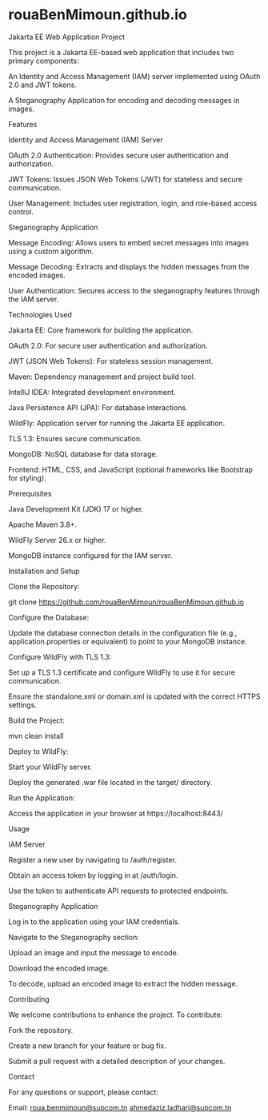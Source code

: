 # rouaBenMimoun.github.io
Jakarta EE Web Application Project

This project is a Jakarta EE-based web application that includes two primary components:

An Identity and Access Management (IAM) server implemented using OAuth 2.0 and JWT tokens.

A Steganography Application for encoding and decoding messages in images.

Features

Identity and Access Management (IAM) Server

OAuth 2.0 Authentication: Provides secure user authentication and authorization.

JWT Tokens: Issues JSON Web Tokens (JWT) for stateless and secure communication.

User Management: Includes user registration, login, and role-based access control.

Steganography Application

Message Encoding: Allows users to embed secret messages into images using a custom algorithm.

Message Decoding: Extracts and displays the hidden messages from the encoded images.

User Authentication: Secures access to the steganography features through the IAM server.

Technologies Used

Jakarta EE: Core framework for building the application.

OAuth 2.0: For secure user authentication and authorization.

JWT (JSON Web Tokens): For stateless session management.

Maven: Dependency management and project build tool.

IntelliJ IDEA: Integrated development environment.

Java Persistence API (JPA): For database interactions.

WildFly: Application server for running the Jakarta EE application.

TLS 1.3: Ensures secure communication.

MongoDB: NoSQL database for data storage.

Frontend: HTML, CSS, and JavaScript (optional frameworks like Bootstrap for styling).

Prerequisites

Java Development Kit (JDK) 17 or higher.

Apache Maven 3.8+.

WildFly Server 26.x or higher.

MongoDB instance configured for the IAM server.

Installation and Setup

Clone the Repository:

git clone https://github.com/rouaBenMimoun/rouaBenMimoun.github.io


Configure the Database:

Update the database connection details in the configuration file (e.g., application.properties or equivalent) to point to your MongoDB instance.

Configure WildFly with TLS 1.3:

Set up a TLS 1.3 certificate and configure WildFly to use it for secure communication.

Ensure the standalone.xml or domain.xml is updated with the correct HTTPS settings.

Build the Project:

mvn clean install

Deploy to WildFly:

Start your WildFly server.

Deploy the generated .war file located in the target/ directory.

Run the Application:

Access the application in your browser at https://localhost:8443/

Usage

IAM Server

Register a new user by navigating to /auth/register.

Obtain an access token by logging in at /auth/login.

Use the token to authenticate API requests to protected endpoints.

Steganography Application

Log in to the application using your IAM credentials.

Navigate to the Steganography section:

Upload an image and input the message to encode.

Download the encoded image.

To decode, upload an encoded image to extract the hidden message.

Contributing

We welcome contributions to enhance the project. To contribute:

Fork the repository.

Create a new branch for your feature or bug fix.

Submit a pull request with a detailed description of your changes.



Contact

For any questions or support, please contact:

Email: roua.benmimoun@supcom.tn
       ahmedaziz.ladhari@supcom.tn

